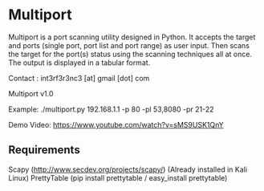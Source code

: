 # Multiport

Multiport is a port scanning utility designed in Python.
It accepts the target and ports (single port, port list and port range) as user input. Then scans the target for the port(s) status using the scanning techniques all at once. The output is displayed in a tabular format.

Contact : int3rf3r3nc3 [at] gmail [dot] com

Multiport v1.0

Example: ./multiport.py 192.168.1.1 -p 80 -pl 53,8080 -pr 21-22

Demo Video: https://www.youtube.com/watch?v=sMS9USK1QnY

## Requirements

Scapy (http://www.secdev.org/projects/scapy/) (Already installed in Kali Linux)
PrettyTable (pip install prettytable / easy_install prettytable)
